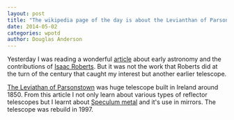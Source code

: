 ```yaml
---
layout: post
title: "The wikipedia page of the day is about the Levianthan of Parsonstown"
date: 2014-05-02
categories: wpotd
author: Douglas Anderson
---
```


Yesterday I was reading a wonderful [article][medium] about early astronomy and
the contributions of [Isaac Roberts][roberts]. But it was not the work that
Roberts did at the turn of the century that caught my interest but another
earlier telescope.

[The Leviathan of Parsonstown][telescope] was huge telescope built in Ireland
around 1850.  From this article I not only learn about various types of
reflector telescopes but I learnt about [Speculum metal][speculum] and it's use in
mirrors. The telescope was rebuild in 1997.

[medium]:    https://medium.com/starts-with-a-bang/87937d92369b
[roberts]:   http://en.wikipedia.org/wiki/Isaac_Roberts
[telescope]: http://en.wikipedia.org/wiki/Leviathan_of_Parsonstown
[speculum]:  http://en.wikipedia.org/wiki/Speculum_metal
